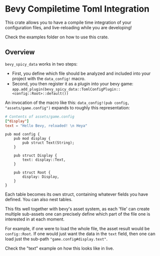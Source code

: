 # Bevy Compiletime Toml Integration

This crate allows you to have a compile time integration of your configuration files, and live-reloading while you are developing!

Check the examples folder on how to use this crate.

## Overview

`bevy_spicy_data` works in two steps:

- First, you define which file should be analyzed and included into your project with the `data_config!` macro.
- Second, you then register it as a plugin into your bevy game: `app.add_plugin(bevy_spicy_data::TomlConfigPlugin::<config::Root>::default())`

An invocation of the macro like this: `data_config!(pub config, "assets/game.config")` expands to roughly this representation:

```toml
# Contents of assets/game.config
["display"]
text = "Hello Bevy, reloaded! \n Heya"
```

```rust,ignore
pub mod config {
    pub mod display {
        pub struct Text(String);
    }

    pub struct Display {
        text: display::Text,
    }

    pub struct Root {
        display: Display,
    }
}
```

Each table becomes its own struct, containing whatever fields you have defined.
You can also nest tables.

This fits well together with bevy's asset system, as each 'file' can create multiple sub-assets
one can precisely define which part of the file one is interested in at each moment.

For example, if one were to load the whole file, the asset result would be `config::Root`.
If one would just want the data in the `text` field, then one can load just the sub-path `"game.config#display.text"`.

Check the "text" example on how this looks like in live.
